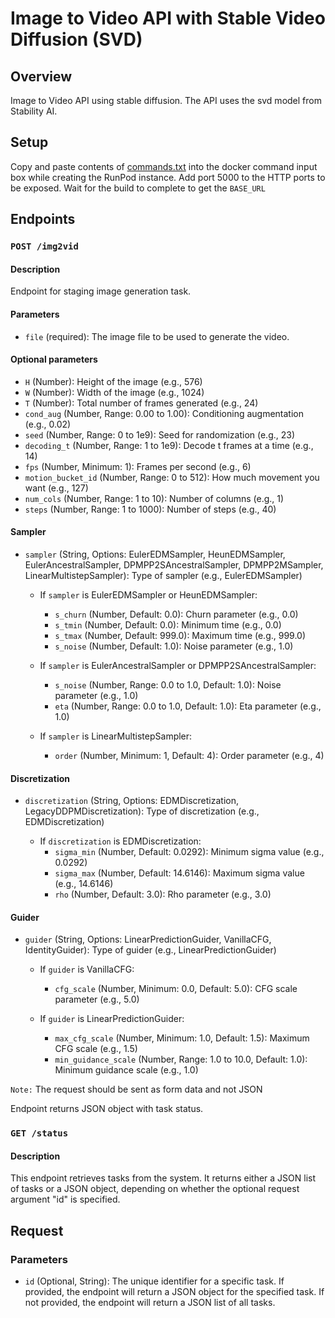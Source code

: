 # Image to Video API with Stable Video Diffusion (SVD)

## Overview

Image to Video API using stable diffusion. The API uses the svd model from Stability AI.

## Setup

Copy and paste contents of [commands.txt](commands.txt) into the docker command input box while creating the RunPod instance. Add port 5000 to the HTTP ports to be exposed.
Wait for the build to complete to get the `BASE_URL`

## Endpoints

### `POST /img2vid`

#### Description

Endpoint for staging image generation task.

#### Parameters

- `file` (required): The image file to be used to generate the video.

#### Optional parameters

- `H` (Number): Height of the image (e.g., 576)
- `W` (Number): Width of the image (e.g., 1024)
- `T` (Number): Total number of frames generated (e.g., 24)
- `cond_aug` (Number, Range: 0.00 to 1.00): Conditioning augmentation (e.g., 0.02)
- `seed` (Number, Range: 0 to 1e9): Seed for randomization (e.g., 23)
- `decoding_t` (Number, Range: 1 to 1e9): Decode t frames at a time (e.g., 14)
- `fps` (Number, Minimum: 1): Frames per second (e.g., 6)
- `motion_bucket_id` (Number, Range: 0 to 512): How much movement you want (e.g., 127)
- `num_cols` (Number, Range: 1 to 10): Number of columns (e.g., 1)
- `steps` (Number, Range: 1 to 1000): Number of steps (e.g., 40)

#### Sampler

- `sampler` (String, Options: EulerEDMSampler, HeunEDMSampler, EulerAncestralSampler, DPMPP2SAncestralSampler, DPMPP2MSampler, LinearMultistepSampler): Type of sampler (e.g., EulerEDMSampler)

  - If `sampler` is EulerEDMSampler or HeunEDMSampler:
    - `s_churn` (Number, Default: 0.0): Churn parameter (e.g., 0.0)
    - `s_tmin` (Number, Default: 0.0): Minimum time (e.g., 0.0)
    - `s_tmax` (Number, Default: 999.0): Maximum time (e.g., 999.0)
    - `s_noise` (Number, Default: 1.0): Noise parameter (e.g., 1.0)

  - If `sampler` is EulerAncestralSampler or DPMPP2SAncestralSampler:
    - `s_noise` (Number, Range: 0.0 to 1.0, Default: 1.0): Noise parameter (e.g., 1.0)
    - `eta` (Number, Range: 0.0 to 1.0, Default: 1.0): Eta parameter (e.g., 1.0)

  - If `sampler` is LinearMultistepSampler:
    - `order` (Number, Minimum: 1, Default: 4): Order parameter (e.g., 4)

#### Discretization

- `discretization` (String, Options: EDMDiscretization, LegacyDDPMDiscretization): Type of discretization (e.g., EDMDiscretization)

  - If `discretization` is EDMDiscretization:
    - `sigma_min` (Number, Default: 0.0292): Minimum sigma value (e.g., 0.0292)
    - `sigma_max` (Number, Default: 14.6146): Maximum sigma value (e.g., 14.6146)
    - `rho` (Number, Default: 3.0): Rho parameter (e.g., 3.0)

#### Guider

- `guider` (String, Options: LinearPredictionGuider, VanillaCFG, IdentityGuider): Type of guider (e.g., LinearPredictionGuider)

  - If `guider` is VanillaCFG:
    - `cfg_scale` (Number, Minimum: 0.0, Default: 5.0): CFG scale parameter (e.g., 5.0)

  - If `guider` is LinearPredictionGuider:
    - `max_cfg_scale` (Number, Minimum: 1.0, Default: 1.5): Maximum CFG scale (e.g., 1.5)
    - `min_guidance_scale` (Number, Range: 1.0 to 10.0, Default: 1.0): Minimum guidance scale (e.g., 1.0)
   
`Note:` The request should be sent as form data and not JSON

Endpoint returns JSON object with task status.

### `GET /status`

#### Description

This endpoint retrieves tasks from the system. It returns either a JSON list of tasks or a JSON object, depending on whether the optional request argument "id" is specified.

## Request

### Parameters

- `id` (Optional, String): The unique identifier for a specific task. If provided, the endpoint will return a JSON object for the specified task. If not provided, the endpoint will return a JSON list of all tasks.
